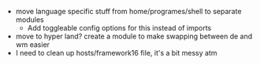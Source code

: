 - move language specific stuff from home/programes/shell to separate modules
  - Add toggleable config options for this instead of imports
- move to hyper land? create a module to make swapping between de and wm easier
- I need to clean up hosts/framework16 file, it's a bit messy atm

